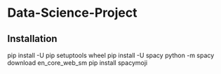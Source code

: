 # Data-Science-Project

## Installation
pip install -U pip setuptools wheel
pip install -U spacy
python -m spacy download en_core_web_sm
pip install spacymoji